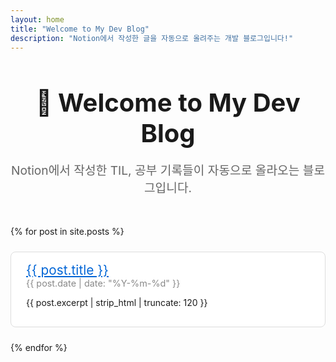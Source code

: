 ```yaml
---
layout: home
title: "Welcome to My Dev Blog"
description: "Notion에서 작성한 글을 자동으로 올려주는 개발 블로그입니다!"
---
```


<style>
.intro {
  text-align: center;
  margin: 2rem auto;
  max-width: 800px;
}
.intro h1 {
  font-size: 2.5rem;
  margin-bottom: 0.5rem;
}
.intro p {
  font-size: 1.2rem;
  color: #666;
}

.posts {
  max-width: 800px;
  margin: 3rem auto;
  display: flex;
  flex-direction: column;
  gap: 1.5rem;
}
.post-card {
  border: 1px solid #ddd;
  padding: 1rem 1.5rem;
  border-radius: 8px;
  background: #fff;
  transition: box-shadow 0.2s ease;
}
.post-card:hover {
  box-shadow: 0 4px 12px rgba(0,0,0,0.05);
}
.post-title {
  font-size: 1.3rem;
  color: #0366d6;
  margin: 0;
}
.post-date {
  font-size: 0.9rem;
  color: #888;
}
</style>

<div class="intro">
  <h1>👋 Welcome to My Dev Blog</h1>
  <p>Notion에서 작성한 TIL, 공부 기록들이 자동으로 올라오는 블로그입니다.</p>
</div>

<div class="posts">
  {% for post in site.posts %}
  <div class="post-card">
    <a href="{{ post.url | relative_url }}" class="post-title">{{ post.title }}</a>
    <div class="post-date">{{ post.date | date: "%Y-%m-%d" }}</div>
    <p>{{ post.excerpt | strip_html | truncate: 120 }}</p>
  </div>
  {% endfor %}
</div>
